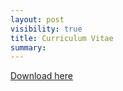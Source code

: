 ```yaml
---
layout: post
visibility: true
title: Curriculum Vitae
summary: 
---
```


[Download here](/files/mike_tsai_cv.pdf)

<html>
<!--
<iframe src="/files/mike_tsai_cv.pdf#view=FitH&toolbar=0&statusbar=1&navpanes=0&page=1" width="100%" height="800"></iframe>
-->

<div id="adobe-dc-view" style="height: 800px; width: 100%;"></div>

<script src="https://acrobatservices.adobe.com/view-sdk/viewer.js"></script>
<script type="text/javascript" src="/assets/js/embed_cv.js"></script>

</html>
